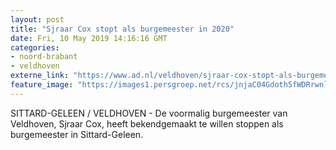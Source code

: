 ```yaml
---
layout: post
title: "Sjraar Cox stopt als burgemeester in 2020"
date: Fri, 10 May 2019 14:16:16 GMT
categories: 
- noord-brabant 
- veldhoven 
externe_link: "https://www.ad.nl/veldhoven/sjraar-cox-stopt-als-burgemeester-in-2020~a4f362a1/"
feature_image: "https://images1.persgroep.net/rcs/jnjaC04Gdoth5fWDRrwnliIZ_bc/diocontent/104469014/_fitwidth/400/?appId=21791a8992982cd8da851550a453bd7f&quality=0.7"
---
```


SITTARD-GELEEN / VELDHOVEN - De voormalig burgemeester van Veldhoven, Sjraar Cox, heeft bekendgemaakt te willen stoppen als burgemeester in Sittard-Geleen.
